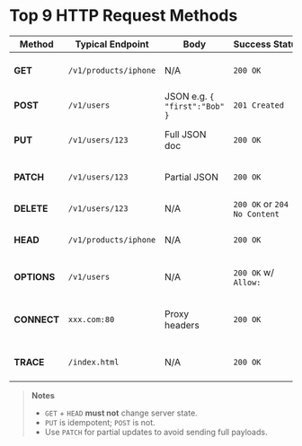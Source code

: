 # Top 9 HTTP Request Methods

| Method      | Typical Endpoint       | Body                          | Success Status                | Purpose                         |
|-------------|------------------------|-------------------------------|-------------------------------|---------------------------------|
| **GET**     | `/v1/products/iphone`  | N/A                           | `200 OK`                      | Retrieve single item or list    |
| **POST**    | `/v1/users`            | JSON e.g. `{ "first":"Bob" }` | `201 Created`                 | Create new resource             |
| **PUT**     | `/v1/users/123`        | Full JSON doc                 | `200 OK`                      | Replace entire resource         |
| **PATCH**   | `/v1/users/123`        | Partial JSON                  | `200 OK`                      | Partially update resource       |
| **DELETE**  | `/v1/users/123`        | N/A                           | `200 OK` or `204 No Content`  | Remove resource                 |
| **HEAD**    | `/v1/products/iphone`  | N/A                           | `200 OK`                      | Same as GET but *no body*       |
| **OPTIONS** | `/v1/users`            | N/A                           | `200 OK` w/ `Allow:`          | List supported methods          |
| **CONNECT** | `xxx.com:80`           | Proxy headers                 | `200 OK`                      | Tunnel two‑way TCP (proxy)      |
| **TRACE**   | `/index.html`          | N/A                           | `200 OK`                      | Echo request for diagnostics    |

> **Notes**
>
> - `GET` + `HEAD` **must not** change server state.
> - `PUT` is idempotent; `POST` is not.
> - Use `PATCH` for partial updates to avoid sending full payloads.

